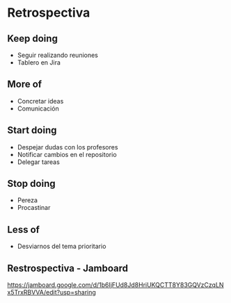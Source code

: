 # Retrospectiva #

## Keep doing ##
- Seguir realizando reuniones
- Tablero en Jira

## More of ##
- Concretar ideas
- Comunicación

## Start doing ##
- Despejar dudas con los profesores
- Notificar cambios en el repositorio 
- Delegar tareas

## Stop doing ##
- Pereza
- Procastinar

## Less of ##
- Desviarnos del tema prioritario

Restrospectiva - Jamboard 
-------------
https://jamboard.google.com/d/1b6IjFUd8Jd8HriUKQCTT8Y83GQVzCzqLNx5TrxRBVVA/edit?usp=sharing